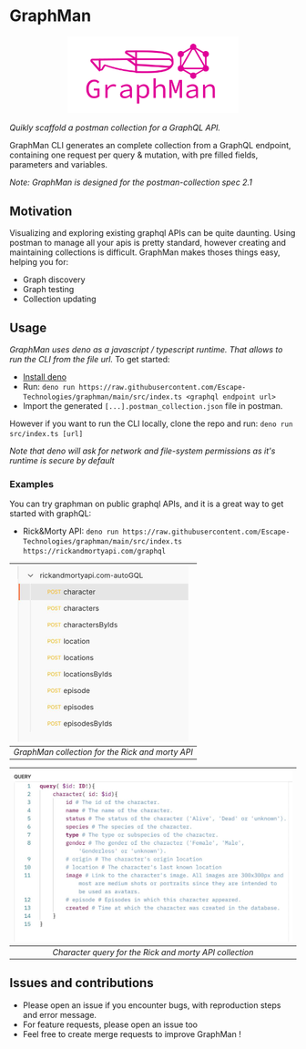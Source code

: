 # GraphMan
<p align="center">
  <img width="300" src="https://raw.githubusercontent.com/Escape-Technologies/graphman/main/graphman.svg">
</p> 

*Quikly scaffold a postman collection for a GraphQL API.* 

GraphMan CLI generates an complete collection from a GraphQL endpoint, containing one request per query & mutation, with pre filled fields, parameters and variables. 

*Note: GraphMan is designed for the postman-collection spec 2.1*

## Motivation
Visualizing and exploring existing graphql APIs can be quite daunting. 
Using postman to manage all your apis is pretty standard, however creating and maintaining collections is difficult.
GraphMan makes thoses things easy, helping you for:
- Graph discovery
- Graph testing
- Collection updating

## Usage
*GraphMan uses deno as a javascript / typescript runtime. That allows to run the CLI from the file url.*
To get started:
- [Install deno](https://deno.land/#installation)
- Run: `deno run https://raw.githubusercontent.com/Escape-Technologies/graphman/main/src/index.ts <graphql endpoint url>`
- Import the generated `[...].postman_collection.json` file in postman.

However if you want to run the CLI locally, clone the repo and run: `deno run src/index.ts [url]`

*Note that deno will ask for network and file-system permissions as it's runtime is secure by default*

### Examples
You can try graphman on public graphql APIs, and it is a great way to get started with graphQL:
- Rick&Morty API: `deno run https://raw.githubusercontent.com/Escape-Technologies/graphman/main/src/index.ts https://rickandmortyapi.com/graphql`

|<img width="300" src="https://raw.githubusercontent.com/Escape-Technologies/graphman/main/collection-example.png">|
|:--:| 
| *GraphMan collection for the Rick and morty API* |

|<img width="500" src="https://raw.githubusercontent.com/Escape-Technologies/graphman/main/query-example.png">|
|:--:| 
| *Character query for the Rick and morty API collection* |

## Issues and contributions
- Please open an issue if you encounter bugs, with reproduction steps and error message.
- For feature requests, please open an issue too
- Feel free to create merge requests to improve GraphMan !


